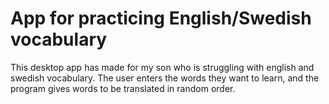 # App for practicing English/Swedish vocabulary

This desktop app has made for my son who is struggling with english and swedish vocabulary. The user enters the words they want to learn,
and the program gives words to be translated in random order.


